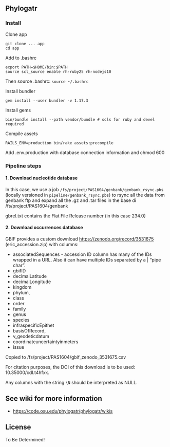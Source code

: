 ## Phylogatr

### Install

Clone app

    git clone ... app
    cd app

Add to .bashrc

    export PATH=$HOME/bin:$PATH
    source scl_source enable rh-ruby25 rh-nodejs10

Then source .bashrc: `source ~/.bashrc`

Install bundler

    gem install --user bundler -v 1.17.3

Install gems

    bin/bundle install --path vendor/bundle # scls for ruby and devel required

Compile assets

    RAILS_ENV=production bin/rake assets:precompile

Add .env.production with database connection information and chmod 600



### Pipeline steps

#### 1. Download nucleotide database

In this case, we use a job `/fs/project/PAS1604/genbank/genbank_rsync.pbs`
(locally versioned in `pipeline/genbank_rsync.pbs`) to rsync all the data from
genbank ftp and expand all the .gz and .tar files in the base di /fs/project/PAS1604/genbank

gbrel.txt contains the Flat File Release number (in this case 234.0)

#### 2. Download occurrences database

GBIF provides a custom download https://zenodo.org/record/3531675
(eric_accession.zip) with columns:

- associatedSequences - accession ID column has many of the IDs wrapped in a URL. Also it can have multiple IDs separated by a | “pipe char”.
- gbifID
- decimalLatitude
- decimalLongitude
- kingdom
- phylum,
- class
- order
- family
- genus
- species
- infraspecificEpithet
- basisOfRecord,
- v_geodeticdatum
- coordinateuncertaintyinmeters
- issue

Copied to /fs/project/PAS1604/gbif_zenodo_3531675.csv

For citation purposes, the DOI of this download is to be used: 10.35000/cdl.t4hfxk.

Any columns with the string `\N` should be interpreted as NULL.

## See wiki for more information

- https://code.osu.edu/phylogatr/phylogatr/wikis

## License

To Be Determined!
